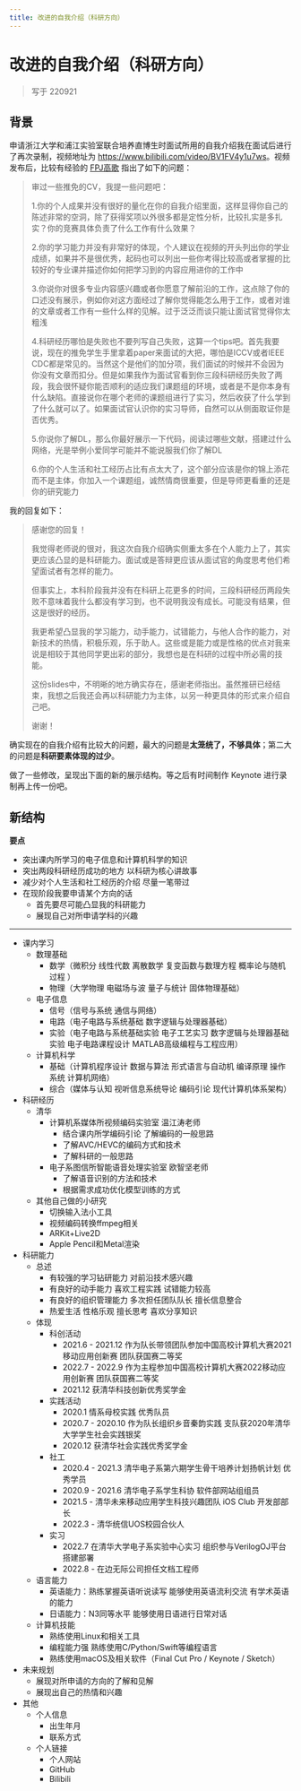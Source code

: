 ```yaml
---
title: 改进的自我介绍（科研方向）
---
```


# 改进的自我介绍（科研方向）

> 写于 220921

## 背景

申请浙江大学和浦江实验室联合培养直博生时面试所用的自我介绍我在面试后进行了再次录制，视频地址为 <https://www.bilibili.com/video/BV1FV4y1u7ws>。视频发布后，比较有经验的 [FPJ高歌](https://space.bilibili.com/11121775) 指出了如下的问题：

> 审过一些推免的CV，我提一些问题吧：
> 
> 1.你的个人成果并没有很好的量化在你的自我介绍里面，这样显得你自己的陈述非常的空洞，除了获得奖项以外很多都是定性分析，比较扎实是多扎实？你的竞赛具体负责了什么工作有什么效果？
> 
> 2.你的学习能力并没有非常好的体现，个人建议在视频的开头列出你的学业成绩，如果并不是很优秀，起码也可以列出一些你考得比较高或者掌握的比较好的专业课并描述你如何把学习到的内容应用进你的工作中
> 
> 3.你说你对很多专业内容感兴趣或者你愿意了解前沿的工作，这点除了你的口述没有展示，例如你对这方面经过了解你觉得能怎么用于工作，或者对谁的文章或者工作有一些什么样的见解。过于泛泛而谈只能让面试官觉得你太粗浅
> 
> 4.科研经历哪怕是失败也不要列写自己失败，这算一个tips吧。首先我要说，现在的推免学生手里拿着paper来面试的大把，哪怕是ICCV或者IEEE CDC都是常见的。当然这个是他们的加分项，我们面试的时候并不会因为你没有文章而扣分。但是如果我作为面试官看到你三段科研经历失败了两段，我会很怀疑你能否顺利的适应我们课题组的环境，或者是不是你本身有什么缺陷。直接说你在哪个老师的课题组进行了实习，然后收获了什么学到了什么就可以了。如果面试官认识你的实习导师，自然可以从侧面取证你是否优秀。
> 
> 5.你说你了解DL，那么你最好展示一下代码，阅读过哪些文献，搭建过什么网络，光是举例小爱同学可能并不能说服我们你了解DL
> 
> 6.你的个人生活和社工经历占比有点太大了，这个部分应该是你的锦上添花而不是主体，你加入一个课题组，诚然情商很重要，但是导师更看重的还是你的研究能力

我的回复如下：

> 感谢您的回复！
> 
> 我觉得老师说的很对，我这次自我介绍确实侧重太多在个人能力上了，其实更应该凸显的是科研能力。面试或是答辩更应该从面试官的角度思考他们希望面试者有怎样的能力。
> 
> 但事实上，本科阶段我并没有在科研上花更多的时间，三段科研经历两段失败不意味着我什么都没有学习到，也不说明我没有成长。可能没有结果，但这是很好的经历。
> 
> 我更希望凸显我的学习能力，动手能力，试错能力，与他人合作的能力，对新技术的热情，积极乐观，乐于助人。这些或是能力或是性格的优点对我来说是相较于其他同学更出彩的部分，我想也是在科研的过程中所必需的技能。
> 
> 这份slides中，不明晰的地方确实存在，感谢老师指出。虽然推研已经结束，我想之后我还会再以科研能力为主体，以另一种更具体的形式来介绍自己吧。
> 
> 谢谢！

确实现在的自我介绍有比较大的问题，最大的问题是**太笼统了，不够具体**；第二大的问题是**科研要素体现的过少**。

做了一些修改，呈现出下面的新的展示结构。等之后有时间制作 Keynote 进行录制再上传一份吧。

## 新结构

**要点**

- 突出课内所学习的电子信息和计算机科学的知识
- 突出两段科研经历成功的地方  以科研为核心讲故事
- 减少对个人生活和社工经历的介绍  尽量一笔带过
- 在现阶段我要申请某个方向的话
    - 首先要尽可能凸显我的科研能力
    - 展现自己对所申请学科的兴趣

---

- 课内学习
    - 数理基础
        - 数学（微积分 线性代数 离散数学 复变函数与数理方程 概率论与随机过程 ）
        - 物理（大学物理 电磁场与波 量子与统计 固体物理基础）
    - 电子信息
        - 信号（信号与系统 通信与网络）
        - 电路（电子电路与系统基础 数字逻辑与处理器基础）
        - 实验（电子电路与系统基础实验 电子工艺实习 数字逻辑与处理器基础实验 电子电路课程设计 MATLAB高级编程与工程应用）
    - 计算机科学
        - 基础（计算机程序设计 数据与算法 形式语言与自动机 编译原理 操作系统 计算机网络）
        - 综合（媒体与认知 视听信息系统导论 编码引论 现代计算机体系架构）
- 科研经历
    - 清华
        - 计算机系媒体所视频编码实验室 温江涛老师
            - 结合课内所学编码引论 了解编码的一般思路
            - 了解AVC/HEVC的编码方式和技术
            - 了解科研的一般思路
        - 电子系图信所智能语音处理实验室 欧智坚老师
            - 了解语音识别的方法和技术
            - 根据需求成功优化模型训练的方式
    - 其他自己做的小研究
        - 切换输入法小工具
        - 视频编码转换ffmpeg相关
        - ARKit+Live2D
        - Apple Pencil和Metal渲染
- 科研能力
    - 总述
        - 有较强的学习钻研能力 对前沿技术感兴趣
        - 有良好的动手能力 喜欢工程实践 试错能力较高
        - 有良好的组织管理能力 多次担任团队队长 擅长信息整合
        - 热爱生活 性格乐观 擅长思考 喜欢分享知识
    - 体现
        - 科创活动
            - 2021.6 - 2021.12 作为队长带领团队参加中国高校计算机大赛2021移动应用创新赛 团队获国赛二等奖
            - 2022.7 - 2022.9 作为主程参加中国高校计算机大赛2022移动应用创新赛 团队获国赛二等奖
            - 2021.12 获清华科技创新优秀奖学金
        - 实践活动
            - 2020.1 情系母校实践 优秀队员
            - 2020.7 - 2020.10 作为队长组织乡音秦韵实践 支队获2020年清华大学学生社会实践银奖
            - 2020.12 获清华社会实践优秀奖学金
        - 社工
            - 2020.4 - 2021.3 清华电子系第六期学生骨干培养计划扬帆计划 优秀学员
            - 2020.9 - 2021.6 清华电子系学生科协 软件部网站组组员
            - 2021.5 - 清华未来移动应用学生科技兴趣团队 iOS Club 开发部部长
            - 2022.3 - 清华统信UOS校园合伙人
        - 实习
            - 2022.7 在清华大学电子系实验中心实习 组织参与VerilogOJ平台搭建部署
            - 2022.8 - 在边无际公司担任文档工程师
    - 语言能力
        - 英语能力：熟练掌握英语听说读写 能够使用英语流利交流 有学术英语的能力
        - 日语能力：N3同等水平 能够使用日语进行日常对话
    - 计算机技能
        - 熟练使用Linux和相关工具
        - 编程能力强 熟练使用C/Python/Swift等编程语言
        - 熟练使用macOS及相关软件（Final Cut Pro / Keynote / Sketch）
- 未来规划
    - 展现对所申请的方向的了解和见解
    - 展现出自己的热情和兴趣
- 其他
    - 个人信息
        - 出生年月
        - 联系方式
    - 个人链接
        - 个人网站
        - GitHub
        - Bilibili
